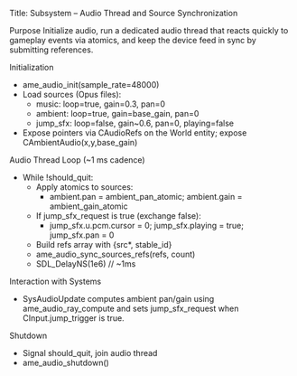 Title: Subsystem – Audio Thread and Source Synchronization

Purpose
Initialize audio, run a dedicated audio thread that reacts quickly to gameplay events via atomics, and keep the device feed in sync by submitting references.

Initialization
- ame_audio_init(sample_rate=48000)
- Load sources (Opus files):
  - music: loop=true, gain=0.3, pan=0
  - ambient: loop=true, gain=base_gain, pan=0
  - jump_sfx: loop=false, gain~0.6, pan=0, playing=false
- Expose pointers via CAudioRefs on the World entity; expose CAmbientAudio(x,y,base_gain)

Audio Thread Loop (~1 ms cadence)
- While !should_quit:
  - Apply atomics to sources:
    - ambient.pan = ambient_pan_atomic; ambient.gain = ambient_gain_atomic
  - If jump_sfx_request is true (exchange false):
    - jump_sfx.u.pcm.cursor = 0; jump_sfx.playing = true; jump_sfx.pan = 0
  - Build refs array with {src*, stable_id}
  - ame_audio_sync_sources_refs(refs, count)
  - SDL_DelayNS(1e6) // ~1ms

Interaction with Systems
- SysAudioUpdate computes ambient pan/gain using ame_audio_ray_compute and sets jump_sfx_request when CInput.jump_trigger is true.

Shutdown
- Signal should_quit, join audio thread
- ame_audio_shutdown()

